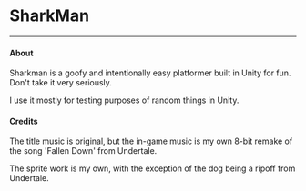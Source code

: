 # SharkMan

__________________________

#### About

Sharkman is a goofy and intentionally easy platformer built in Unity for fun. Don't take it very seriously. 

I use it mostly for testing purposes of random things in Unity.
 
    

#### Credits

The title music is original, but the in-game music is my own 8-bit remake of the song 'Fallen Down' from Undertale.

The sprite work is my own, with the exception of the dog being a ripoff from Undertale.

